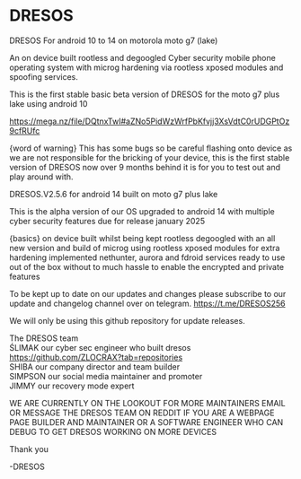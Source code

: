# DRESOS
DRESOS For android 10 to 14 on motorola moto g7 (lake)

An on device built rootless and degoogled Cyber security mobile phone operating system with microg hardening via rootless xposed modules and spoofing services.

This is the first stable basic beta version of DRESOS for the moto g7 plus lake using android 10

https://mega.nz/file/DQtnxTwI#aZNo5PidWzWrfPbKfvjj3XsVdtC0rUDGPtOz9cfRUfc

{word of warning}
This has some bugs so be careful flashing onto device as we are not responsible for the bricking of your device, this is the first stable version of DRESOS now over 9 months behind it is for you to test out and play around with.

DRESOS.V2.5.6 for android 14 built on moto g7 plus lake 

This is the alpha version of our OS upgraded to android 14 with multiple cyber security features due for release january 2025

{basics}
on device built whilst being kept rootless
degoogled with an all new version and build of microg using rootless xposed modules for extra hardening
implemented nethunter, aurora and fdroid services
ready to use out of the box without to much hassle to enable the encrypted and private features

To be kept up to date on our updates and changes please subscribe to our update and changelog channel over on telegram. 
https://t.me/DRESOS256

We will only be using this github repository for update releases.

The DRESOS team      
ŚLIMAK our cyber sec engineer who built dresos      
https://github.com/ZLOCRAX?tab=repositories     
SHIBA our company director and team builder    
SIMPSON our social media maintainer and promoter    
JIMMY our recovery mode expert 

WE ARE CURRENTLY ON THE LOOKOUT FOR MORE MAINTAINERS EMAIL OR MESSAGE THE DRESOS TEAM ON REDDIT IF YOU ARE A WEBPAGE PAGE BUILDER AND MAINTAINER OR A SOFTWARE ENGINEER WHO CAN DEBUG TO GET DRESOS WORKING ON MORE DEVICES 

Thank you 

-DRESOS
